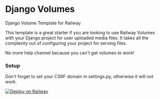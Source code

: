 # Django Volumes
Django Volume Template for Railway

This template is a great starter if you are looking to use Railway Volumes with your Django project for user uploaded media files. It takes all the complexity out of configuring your project for serving files.

No more help channel because you can't get volumes to work!

### Setup
Don't forget to set your CSRF domain in settings.py, otherwise it will not work.

[![Deploy on Railway](https://railway.app/button.svg)](https://railway.app/template/AWUIv6)